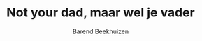 ---
author: Barend Beekhuizen
year: 2021
title: Not your dad, maar wel je vader
category: proceedings
editor: Nicoline van der Sijs, Lauren Fonteyn and Marten van der Meulen
booktitle: Wat gebeurt er in het {Nederlands}?
pages: 285--289
---